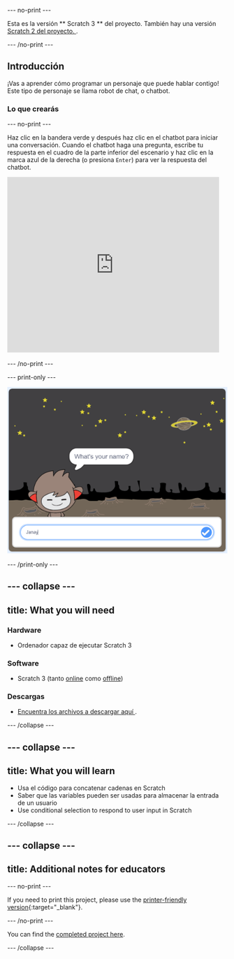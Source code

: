 \--- no-print \---

Esta es la versión ** Scratch 3 ** del proyecto. También hay una versión [ Scratch 2 del proyecto. ](https://projects.raspberrypi.org/en/projects/chatbot-scratch2).

\--- /no-print \---

## Introducción

¡Vas a aprender cómo programar un personaje que puede hablar contigo! Este tipo de personaje se llama robot de chat, o chatbot.

### Lo que crearás

\--- no-print \---

Haz clic en la bandera verde y después haz clic en el chatbot para iniciar una conversación. Cuando el chatbot haga una pregunta, escribe tu respuesta en el cuadro de la parte inferior del escenario y haz clic en la marca azul de la derecha (o presiona `Enter`) para ver la respuesta del chatbot.

<div class="scratch-preview">
  <iframe allowtransparency="true" width="485" height="402" src="https://scratch.mit.edu/projects/embed/248864190/?autostart=false" 
  frameborder="0" scrolling="no"></iframe>
</div>

\--- /no-print \---

\--- print-only \---

![proyecto completo](images/chatbot-preview.png)

\--- /print-only \---

## \--- collapse \---

## title: What you will need

### Hardware

- Ordenador capaz de ejecutar Scratch 3

### Software

- Scratch 3 (tanto [online](https://rpf.io/scratchon) como [offline](https://rpf.io/scratchoff))

### Descargas

- [ Encuentra los archivos a descargar aquí ](http://rpf.io/p/en/chatbot-go).

\--- /collapse \---

## \--- collapse \---

## title: What you will learn

- Usa el código para concatenar cadenas en Scratch
- Saber que las variables pueden ser usadas para almacenar la entrada de un usuario
- Use conditional selection to respond to user input in Scratch

\--- /collapse \---

## \--- collapse \---

## title: Additional notes for educators

\--- no-print \---

If you need to print this project, please use the [printer-friendly version](https://projects.raspberrypi.org/en/projects/chatbot/print){:target="_blank"}.

\--- /no-print \---

You can find the [completed project here](http://rpf.io/p/en/chatbot-get).

\--- /collapse \---